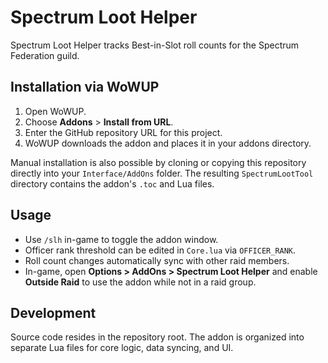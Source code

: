 # Spectrum Loot Helper

Spectrum Loot Helper tracks Best-in-Slot roll counts for the Spectrum Federation guild.

## Installation via WoWUP

1. Open WoWUP.
2. Choose **Addons** > **Install from URL**.
3. Enter the GitHub repository URL for this project.
4. WoWUP downloads the addon and places it in your addons directory.

Manual installation is also possible by cloning or copying this repository
directly into your `Interface/AddOns` folder. The resulting `SpectrumLootTool`
directory contains the addon's `.toc` and Lua files.

## Usage

- Use `/slh` in-game to toggle the addon window.
- Officer rank threshold can be edited in `Core.lua` via `OFFICER_RANK`.
- Roll count changes automatically sync with other raid members.
- In-game, open **Options > AddOns > Spectrum Loot Helper** and enable **Outside Raid** to use the addon while not in a raid group.

## Development

Source code resides in the repository root. The addon is organized into
separate Lua files for core logic, data syncing, and UI.
